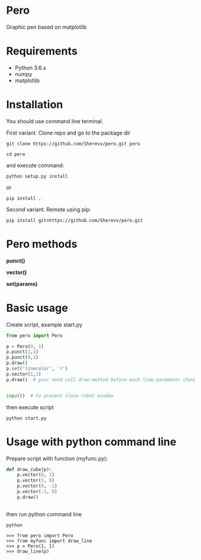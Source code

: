 # Pero

Graphic pen based on matplotlib


# Requirements

- Python 3.6.x
- numpy
- matplotlib


# Installation
You should use command line terminal.

First variant. Clone repo and go to the package dir

```commandline
git clone https://github.com/Sherevv/pero.git pero

cd pero
```

and execute command:
```
python setup.py install
```
or
```
pip install .
```

Second variant. Remote using pip:

```
pip install git+https://github.com/Sherevv/pero.git
```

# Pero methods
**punct()**

**vector()**

**set(params)**

# Basic usage

Create script, example start.py
```python
from pero import Pero

p = Pero(0, 1)
p.punct(1,1)
p.punct(0,1)
p.draw()
p.set('linecolor', 'r')
p.vector(1,1)
p.draw()  # your need call draw method before each line parameter change (e.g. color)


input()  # to prevent close robot window
```

then execute script
```commandline
python start.py
```


# Usage with python command line
Prepare script with function (myfunc.py):
```python
def draw_cube(p):
    p.vector(0, 1)
    p.vector(1, 0)
    p.vector(0, -1)
    p.vector(-1, 0)
    p.draw()
    
```

then run python command line
```commandline
python
```


```
>>> from pero import Pero
>>> from myfunc import draw_line
>>> p = Pero(1, 1)
>>> draw_line(p)
```